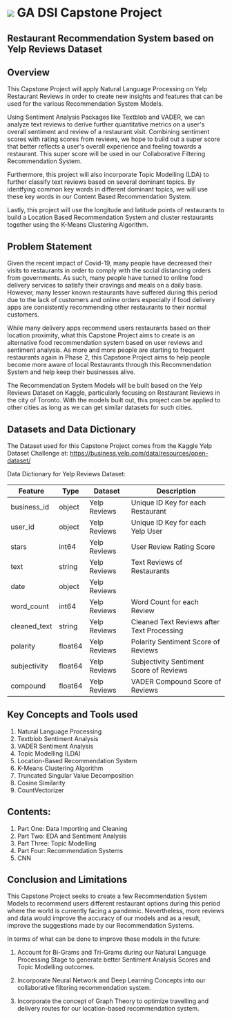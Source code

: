 # ![](https://ga-dash.s3.amazonaws.com/production/assets/logo-9f88ae6c9c3871690e33280fcf557f33.png) GA DSI Capstone Project

## Restaurant Recommendation System based on Yelp Reviews Dataset

## Overview

This Capstone Project will apply Natural Language Processing on Yelp Restaurant Reviews in order to create new insights and features that can be used for the various Recommendation System Models.

Using Sentiment Analysis Packages like Textblob and VADER, we can analyze text reviews to derive further quantitative metrics on a user's overall sentiment and review of a restaurant visit. Combining sentiment scores with rating scores from reviews, we hope to build out a super score that better reflects a user's overall experience and feeling towards a restaurant. This super score will be used in our Collaborative Filtering Recommendation System.

Furthermore, this project will also incorporate Topic Modelling (LDA) to further classify text reviews based on several dominant topics. By identfying common key words in different dominant topics, we will use these key words in our Content Based Recommendation System.

Lastly, this project will use the longitude and latitude points of restaurants to build a Location Based Recommendation System and cluster restaurants together using the K-Means Clustering Algorithm.

## Problem Statement

Given the recent impact of Covid-19, many people have decreased their visits to restaurants in order to comply with the social distancing orders from governments. As such, many people have turned to online food delivery services to satisfy their cravings and meals on a daily basis. However, many lesser known restaurants have suffered during this period due to the lack of customers and online orders especially if food delivery apps are consistently recommending other restaurants to their normal customers.

While many delivery apps recommend users restaurants based on their location proximity, what this Capstone Project aims to create is an alternative food recommendation system based on user reviews and sentiment analysis. As more and more people are starting to frequent restaurants again in Phase 2, this Capstone Project aims to help people become more aware of local Restaurants through this Recommendation System and help keep their businesses alive.

The Recommendation System Models will be built based on the Yelp Reviews Dataset on Kaggle, particularly focusing on Restaurant Reviews in the city of Toronto. With the models built out, this project can be applied to other cities as long as we can get similar datasets for such cities.

## Datasets and Data Dictionary

The Dataset used for this Capstone Project comes from the Kaggle Yelp Dataset Challenge at: https://business.yelp.com/data/resources/open-dataset/

Data Dictionary for Yelp Reviews Dataset:

|Feature|Type|Dataset|Description|
|---|---|---|---|
|business_id|object|Yelp Reviews|Unique ID Key for each Restaurant|
|user_id|object|Yelp Reviews|Unique ID Key for each Yelp User|
|stars|int64|Yelp Reviews|User Review Rating Score|
|text|string|Yelp Reviews|Text Reviews of Restaurants|
|date|object|Yelp Reviews||Date and Time of Review|
|word_count|int64|Yelp Reviews|Word Count for each Review|
|cleaned_text|string|Yelp Reviews|Cleaned Text Reviews after Text Processing|
|polarity|float64|Yelp Reviews|Polarity Sentiment Score of Reviews|
|subjectivity|float64|Yelp Reviews|Subjectivity Sentiment Score of Reviews|
|compound|float64|Yelp Reviews|VADER Compound Score of Reviews|

## Key Concepts and Tools used

1. Natural Language Processing
2. Textblob Sentiment Analysis
3. VADER Sentiment Analysis
4. Topic Modelling (LDA)
5. Location-Based Recommendation System
6. K-Means Clustering Algorithm
7. Truncated Singular Value Decomposition
8. Cosine Similarity
9. CountVectorizer

## Contents:

1. Part One: Data Importing and Cleaning
2. Part Two: EDA and Sentiment Analysis
3. Part Three: Topic Modelling
4. Part Four: Recommendation Systems
5. CNN

## Conclusion and Limitations

This Capstone Project seeks to create a few Recommendation System Models to recommend users different restaurant options during this period where the world is currently facing a pandemic. Nevertheless, more reviews and data would improve the accuracy of our models and as a result, improve the suggestions made by our Recommendation Systems.

In terms of what can be done to improve these models in the future:

1. Account for Bi-Grams and Tri-Grams during our Natural Language Processing Stage to generate better Sentiment Analysis Scores and Topic Modelling outcomes.

2. Incorporate Neural Network and Deep Learning Concepts into our collaborative filtering recommendation system.

3. Incorporate the concept of Graph Theory to optimize travelling and delivery routes for our location-based recommendation system.
